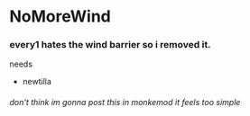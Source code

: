 # NoMoreWind
### every1 hates the wind barrier so i removed it. 

needs
 - newtilla

###### don't think im gonna post this in monkemod it feels too simple 

